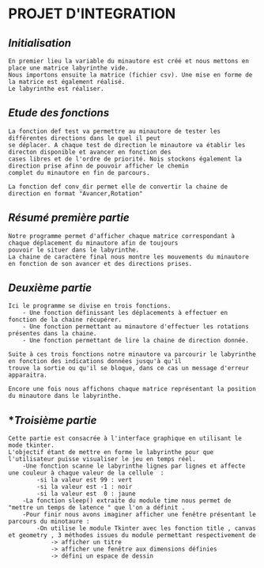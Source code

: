 # **PROJET D'INTEGRATION**
    
## *Initialisation*
    
    En premier lieu la variable du minautore est créé et nous mettons en place une matrice labyrinthe vide.
    Nous importons ensuite la matrice (fichier csv). Une mise en forme de la matrice est également réalisé.
    Le labyrinthe est réaliser.

## *Etude des fonctions*
    
    La fonction def test va permettre au minautore de tester les différentes directions dans le quel il peut 
    se déplacer. A chaque test de direction le minautore va établir les directon disponible et avancer en fonction des 
    cases libres et de l'ordre de priorité. Nois stockons également la direction prise afinn de pouvoir afficher le chemin 
    complet du minautore en fin de parcours.
    
    La fonction def conv_dir permet elle de convertir la chaine de direction en format "Avancer,Rotation"
    
## *Résumé première partie*
    
    Notre programme permet d'afficher chaque matrice correspondant à chaque déplacement du minautore afin de toujours 
    pouvoir le situer dans le labyrinthe.
    La chaine de caractère final nous montre les mouvements du minautore en fonction de son avancer et des directions prises.
    
## *Deuxième partie*
    
    Ici le programme se divise en trois fonctions.
        - Une fonction définissant les déplacements à effectuer en fonction de la chaine récupérer.
        - Une fonction permettant au minautore d'effectuer les rotations présentes dans la chaine.
        - Une fonction permettant de lire la chaine de direction donnée.
    
    Suite à ces trois fonctions notre minautore va parcourir le labyrinthe en fonction des indications données jusqu'à qu'il
    trouve la sortie ou qu'il se bloque, dans ce cas un message d'erreur apparaitra.
    
    Encore une fois nous affichons chaque matrice représentant la position du minautore dans le labyrinthe.
    
## **Troisième partie*
    Cette partie est consacrée à l'interface graphique en utilisant le mode tkinter.
    L'objectif étant de mettre en forme le labyrinthe pour que l'utilisateur puisse visualiser le jeu en temps réel. 
        -Une fonction scanne le labyrinthe lignes par lignes et affecte une couleur à chaque valeur de la cellule  :
            -si la valeur est 99 : vert 
            -si la valeur est -1 : noir 
            -si la valeur est  0 : jaune
        -La fonction sleep() extraite du module time nous permet de "mettre un temps de latence " que l'on a définit .
        -Pour finir nous avons imaginer afficher une fenêtre présentant le parcours du minotaure :
            -On utilise le module Tkinter avec les fonction title , canvas et geometry , 3 méthodes issues du module permettant respectivement de 
                -> afficher un titre 
                -> afficher une fenêtre aux dimensions définies 
                -> défini un espace de dessin 
    
